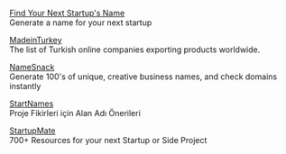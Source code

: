 <p>
<a href="https://find-your-next-startups-name.now.sh/?ref=producthunt">Find Your Next Startup's Name</a>
<br>Generate a name for your next startup
</p>  
<p>
<a href="https://madeinturkey.directory/">MadeinTurkey</a>
<br>The list of Turkish online companies exporting products worldwide.
</p>  
<p>
<a href="https://www.namesnack.com/">NameSnack</a>
<br>Generate 100's of unique, creative business names, and check domains instantly
</p> 
<p>
<a href="https://startnames.co/">StartNames</a>
<br>Proje Fikirleri için Alan Adı Önerileri
</p>  
<p>
<a href="https://startupmate.flammate.co/">StartupMate</a>
<br>700+ Resources for your next Startup or Side Project
</p>  
